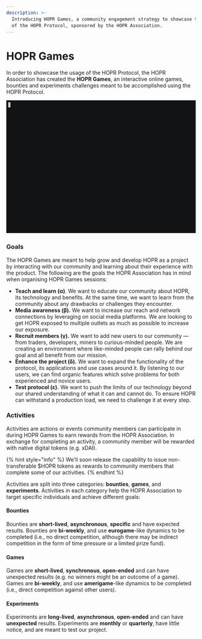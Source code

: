 ```yaml
---
description: >-
  Introducing HOPR Games, a community engagement strategy to showcase the usage
  of the HOPR Protocol, sponsored by the HOPR Association.
---
```


# HOPR Games

In order to showcase the usage of the HOPR Protocol, the HOPR Association has created the **HOPR Games**, an interactive online games, bounties and experiments challenges meant to be accomplished using the HOPR Protocol.

![](../../.gitbook/assets/hopr_tweet.gif)

### Goals

The HOPR Games are meant to help grow and develop HOPR as a project by interacting with our community and learning about their experience with the product. The following are the goals the HOPR Association has in mind when organising HOPR Games sessions:

* **Teach and learn \(α\)**. We want to educate our community about HOPR, its technology and benefits. At the same time, we want to learn from the community about any drawbacks or challenges they encounter.
* **Media awareness \(β\).** We want to increase our reach and network connections by leveraging on social media platforms. We are looking to get HOPR exposed to multiple outlets as much as possible to increase our exposure.
* **Recruit members \(γ\).** We want to add new users to our community — from traders, developers, miners to curious-minded people. We are creating an environment where like-minded people can rally behind our goal and all benefit from our mission.
* **Enhance the project \(δ\).** We want to expand the functionality of the protocol, its applications and use cases around it. By listening to our users, we can find organic features which solve problems for both experienced and novice users.
* **Test protocol \(ε\).** We want to push the limits of our technology beyond our shared understanding of what it can and cannot do. To ensure HOPR can withstand a production load, we need to challenge it at every step.

### Activities

Activities are actions or events community members can participate in during HOPR Games to earn rewards from the HOPR Association. In exchange for completing an activity, a community member will be rewarded with native digital tokens \(e.g. xDAI\).

{% hint style="info" %}
We'll soon release the capability to issue non-transferable $HOPR tokens as rewards to community members that complete some of our activities.
{% endhint %}

Activities are split into three categories: **bounties**, **games**, and **experiments**. Activities in each category help the HOPR Association to target specific individuals and achieve different goals:

#### Bounties

Bounties are **short-lived**, **asynchronous**, **specific** and have expected results. Bounties are **bi-weekly**, and use **eurogame**-like dynamics to be completed \(i.e., no direct competition, although there may be indirect competition in the form of time pressure or a limited prize fund\).

#### Games

Games are **short-lived**, **synchronous**, **open-ended** and can have unexpected results \(e.g. no winners might be an outcome of a game\). Games are **bi-weekly**, and use **amerigame**-like dynamics to be completed \(i.e., direct competition against other users\).

#### Experiments

Experiments are **long-lived**, **asynchronous**, **open-ended** and can have **unexpected** results. Experiments are **monthly** or **quarterly**, have little notice, and are meant to test our project.

